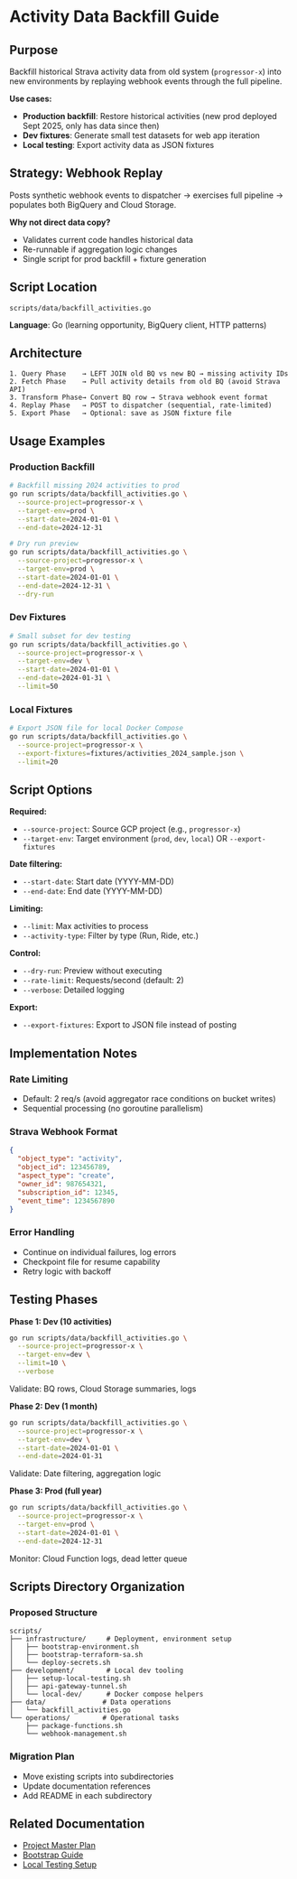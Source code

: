 # Activity Data Backfill Guide

## Purpose

Backfill historical Strava activity data from old system (`progressor-x`) into new environments by replaying webhook events through the full pipeline.

**Use cases:**
- **Production backfill**: Restore historical activities (new prod deployed Sept 2025, only has data since then)
- **Dev fixtures**: Generate small test datasets for web app iteration
- **Local testing**: Export activity data as JSON fixtures

## Strategy: Webhook Replay

Posts synthetic webhook events to dispatcher → exercises full pipeline → populates both BigQuery and Cloud Storage.

**Why not direct data copy?**
- Validates current code handles historical data
- Re-runnable if aggregation logic changes
- Single script for prod backfill + fixture generation

## Script Location

```
scripts/data/backfill_activities.go
```

**Language**: Go (learning opportunity, BigQuery client, HTTP patterns)

## Architecture

```
1. Query Phase    → LEFT JOIN old BQ vs new BQ → missing activity IDs
2. Fetch Phase    → Pull activity details from old BQ (avoid Strava API)
3. Transform Phase→ Convert BQ row → Strava webhook event format
4. Replay Phase   → POST to dispatcher (sequential, rate-limited)
5. Export Phase   → Optional: save as JSON fixture file
```

## Usage Examples

### Production Backfill
```bash
# Backfill missing 2024 activities to prod
go run scripts/data/backfill_activities.go \
  --source-project=progressor-x \
  --target-env=prod \
  --start-date=2024-01-01 \
  --end-date=2024-12-31

# Dry run preview
go run scripts/data/backfill_activities.go \
  --source-project=progressor-x \
  --target-env=prod \
  --start-date=2024-01-01 \
  --end-date=2024-12-31 \
  --dry-run
```

### Dev Fixtures
```bash
# Small subset for dev testing
go run scripts/data/backfill_activities.go \
  --source-project=progressor-x \
  --target-env=dev \
  --start-date=2024-01-01 \
  --end-date=2024-01-31 \
  --limit=50
```

### Local Fixtures
```bash
# Export JSON file for local Docker Compose
go run scripts/data/backfill_activities.go \
  --source-project=progressor-x \
  --export-fixtures=fixtures/activities_2024_sample.json \
  --limit=20
```

## Script Options

**Required:**
- `--source-project`: Source GCP project (e.g., `progressor-x`)
- `--target-env`: Target environment (`prod`, `dev`, `local`) OR `--export-fixtures`

**Date filtering:**
- `--start-date`: Start date (YYYY-MM-DD)
- `--end-date`: End date (YYYY-MM-DD)

**Limiting:**
- `--limit`: Max activities to process
- `--activity-type`: Filter by type (Run, Ride, etc.)

**Control:**
- `--dry-run`: Preview without executing
- `--rate-limit`: Requests/second (default: 2)
- `--verbose`: Detailed logging

**Export:**
- `--export-fixtures`: Export to JSON file instead of posting

## Implementation Notes

### Rate Limiting
- Default: 2 req/s (avoid aggregator race conditions on bucket writes)
- Sequential processing (no goroutine parallelism)

### Strava Webhook Format
```json
{
  "object_type": "activity",
  "object_id": 123456789,
  "aspect_type": "create",
  "owner_id": 987654321,
  "subscription_id": 12345,
  "event_time": 1234567890
}
```

### Error Handling
- Continue on individual failures, log errors
- Checkpoint file for resume capability
- Retry logic with backoff

## Testing Phases

**Phase 1: Dev (10 activities)**
```bash
go run scripts/data/backfill_activities.go \
  --source-project=progressor-x \
  --target-env=dev \
  --limit=10 \
  --verbose
```
Validate: BQ rows, Cloud Storage summaries, logs

**Phase 2: Dev (1 month)**
```bash
go run scripts/data/backfill_activities.go \
  --source-project=progressor-x \
  --target-env=dev \
  --start-date=2024-01-01 \
  --end-date=2024-01-31
```
Validate: Date filtering, aggregation logic

**Phase 3: Prod (full year)**
```bash
go run scripts/data/backfill_activities.go \
  --source-project=progressor-x \
  --target-env=prod \
  --start-date=2024-01-01 \
  --end-date=2024-12-31
```
Monitor: Cloud Function logs, dead letter queue

## Scripts Directory Organization

### Proposed Structure
```
scripts/
├── infrastructure/     # Deployment, environment setup
│   ├── bootstrap-environment.sh
│   ├── bootstrap-terraform-sa.sh
│   └── deploy-secrets.sh
├── development/        # Local dev tooling
│   ├── setup-local-testing.sh
│   ├── api-gateway-tunnel.sh
│   └── local-dev/      # Docker compose helpers
├── data/              # Data operations
│   └── backfill_activities.go
└── operations/        # Operational tasks
    ├── package-functions.sh
    └── webhook-management.sh
```

### Migration Plan
- Move existing scripts into subdirectories
- Update documentation references
- Add README in each subdirectory

## Related Documentation

- [Project Master Plan](./project-master-plan.md)
- [Bootstrap Guide](./bootstrap-guide.md)
- [Local Testing Setup](./local-testing-setup.md)
